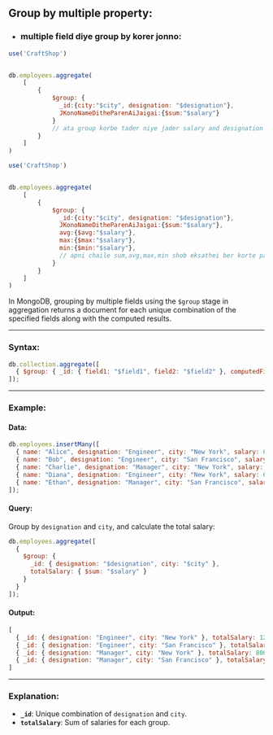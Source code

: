 ## Group by multiple property:
- ### multiple field diye group by korer jonno:

```javascript
use('CraftShop')


db.employees.aggregate(
    [
        {
            $group: {
              _id:{city:"$city", designation: "$designation"}, 
              JKonoNameDitheParenAiJaigai:{$sum:"$salary"}
            }
            // ata group korbe tader niye jader salary and designation same then tader salary er sum return korbe.
        }
    ]
)

```
```javascript
use('CraftShop')


db.employees.aggregate(
    [
        {
            $group: {
              _id:{city:"$city", designation: "$designation"}, 
              JKonoNameDitheParenAiJaigai:{$sum:"$salary"},
              avg:{$avg:"$salary"},
              max:{$max:"$salary"},
              min:{$min:"$salary"},
              // apni chaile sum,avg,max,min shob eksathei ber korte paren.
            }
        }
    ]
)
````



In MongoDB, grouping by multiple fields using the `$group` stage in aggregation returns a document for each unique combination of the specified fields along with the computed results.

---

### Syntax:
```javascript
db.collection.aggregate([
  { $group: { _id: { field1: "$field1", field2: "$field2" }, computedField: { <aggregation-operator>: "$<field>" } } }
]);
```

---

### Example:

#### Data:
```javascript
db.employees.insertMany([
  { name: "Alice", designation: "Engineer", city: "New York", salary: 60000 },
  { name: "Bob", designation: "Engineer", city: "San Francisco", salary: 55000 },
  { name: "Charlie", designation: "Manager", city: "New York", salary: 80000 },
  { name: "Diana", designation: "Engineer", city: "New York", salary: 65000 },
  { name: "Ethan", designation: "Manager", city: "San Francisco", salary: 70000 }
]);
```

#### Query:
Group by `designation` and `city`, and calculate the total salary:
```javascript
db.employees.aggregate([
  { 
    $group: { 
      _id: { designation: "$designation", city: "$city" },
      totalSalary: { $sum: "$salary" }
    }
  }
]);
```

#### Output:
```javascript
[
  { _id: { designation: "Engineer", city: "New York" }, totalSalary: 125000 },
  { _id: { designation: "Engineer", city: "San Francisco" }, totalSalary: 55000 },
  { _id: { designation: "Manager", city: "New York" }, totalSalary: 80000 },
  { _id: { designation: "Manager", city: "San Francisco" }, totalSalary: 70000 }
]
```

---

### Explanation:
- **`_id`**: Unique combination of `designation` and `city`.
- **`totalSalary`**: Sum of salaries for each group.
